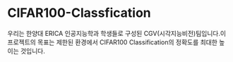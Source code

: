 # CIFAR100-Classfication
우리는 한양대 ERICA 인공지능학과 학생들로 구성된 CGV(시각지능비전)팀입니다.이 프로젝트의 목표는 제한된 환경에서 CIFAR100 Classification의 정확도를 최대한 높이는 것입니다.
